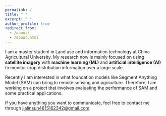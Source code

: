 ```yaml
---
permalink: /
title: " "
excerpt: " "
author_profile: true
redirect_from: 
  - /about/
  - /about.html
---
```


I am a master student in Land use and information technology at China Agricultural
University. My research now is mainly focused on using **satellite imagery** with
**machine learning (ML)** and **artificial intelligence (AI)** to monitor crop distribution
information over a large scale.

Recently I am interested in what foundation models like Segment Anything Model (SAM)
can bring to remote sensing and agriculture. Therefore, I am working on a project that
involves evaluating the performance of SAM and some practical applications.

If you have anything you want to communicate, feel free to contact me through [jialinsun4815162342@gmail.com](jialinsun4815162342@gmail.com).

